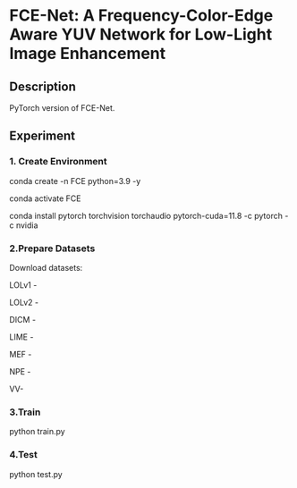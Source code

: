 # FCE-Net: A Frequency-Color-Edge Aware YUV Network for Low-Light Image Enhancement

## Description
PyTorch version of FCE-Net.

## Experiment
### 1. Create Environment
conda create -n FCE python=3.9 -y

conda activate FCE

conda install pytorch torchvision torchaudio pytorch-cuda=11.8 -c pytorch -c nvidia

### 2.Prepare Datasets
Download datasets:

LOLv1 - 

LOLv2 - 

DICM - 

LIME - 

MEF - 

NPE - 

VV- 

### 3.Train
python train.py

### 4.Test
python test.py
